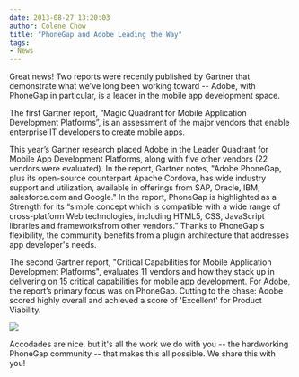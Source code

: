 ```yaml
---
date: 2013-08-27 13:20:03
author: Colene Chow
title: "PhoneGap and Adobe Leading the Way"
tags:
- News
---
```


Great news! Two reports were recently published by Gartner that demonstrate what we've long been working toward -- Adobe, with PhoneGap in particular, is a leader in the mobile app development space.

The first Gartner report, “Magic Quadrant for Mobile Application Development Platforms”, is an assessment of the major vendors that enable enterprise IT developers to create mobile apps.

This year’s Gartner research placed Adobe in the Leader Quadrant for Mobile App Development Platforms, along with five other vendors (22 vendors were evaluated). In the report, Gartner notes, "Adobe PhoneGap, plus its open-source counterpart Apache Cordova, has wide industry support and utilization, available in offerings from SAP, Oracle, IBM, salesforce.com and Google." In the report, PhoneGap is highlighted as a Strength for its “simple concept which is compatible with a wide range of cross-platform Web technologies, including HTML5, CSS, JavaScript libraries and frameworksfrom other vendors.” Thanks to PhoneGap's flexibility, the community benefits from a plugin architecture that addresses app developer's needs.

The second Gartner report, "Critical Capabilities for Mobile Application Development Platforms", evaluates 11 vendors and how they stack up in delivering on 15 critical capabilities for mobile app development. For Adobe, the report’s primary focus was on PhoneGap. Cutting to the chase: Adobe scored highly overall and achieved a score of 'Excellent' for Product Viability.

![](/uploads/blog/2013-08/beer-cheers-toasting.jpg)

Accodades are nice, but it's all the work we do with you -- the hardworking PhoneGap community -- that makes this all possible. We share this with you!
